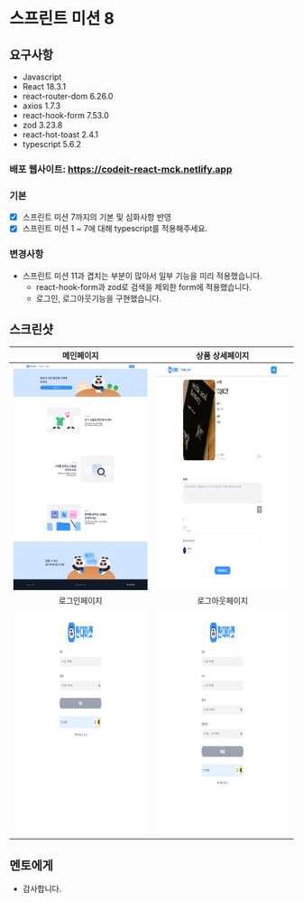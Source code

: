 # 스프린트 미션 8 

## 요구사항

- Javascript
- React 18.3.1
- react-router-dom 6.26.0
- axios 1.7.3
- react-hook-form 7.53.0
- zod 3.23.8
- react-hot-toast 2.4.1
- typescript 5.6.2

### 배포 웹사이트: https://codeit-react-mck.netlify.app

### 기본

- [x] 스프린트 미션 7까지의 기본 및 심화사항 반영
- [x] 스프린트 미션 1 ~ 7에 대해 typescript를 적용해주세요.

### 변경사항

- 스프린트 미션 11과 겹치는 부분이 많아서 일부 기능을 미리 적용했습니다.
  - react-hook-form과 zod로 검색을 제외한 form에 적용했습니다.
  - 로그인, 로그아웃기능을 구현했습니다.

## 스크린샷

|                                    메인페이지                                   |                                상품 상세페이지                              |
| :----------------------------------------------------------------------------: | :------------------------------------------------------------------------: |
|   <img src="/public/images/mainPage.png" width="400" height="400">             | <img src="/public/images/productDetailPage.png" width="400" height="400">  |
|                                 로그인페이지                                    |                               로그아웃페이지                                |
|    <img src="/public/images/signinPage.png" width="400" height="400">          | <img src="/public/images/signupPage.png" width="400" height="400">         |

## 멘토에게

- 감사합니다.

